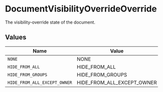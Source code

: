 # DocumentVisibilityOverrideOverride

The visibility-override state of the document.


## Values

| Name                         | Value                        |
| ---------------------------- | ---------------------------- |
| `NONE`                       | NONE                         |
| `HIDE_FROM_ALL`              | HIDE_FROM_ALL                |
| `HIDE_FROM_GROUPS`           | HIDE_FROM_GROUPS             |
| `HIDE_FROM_ALL_EXCEPT_OWNER` | HIDE_FROM_ALL_EXCEPT_OWNER   |